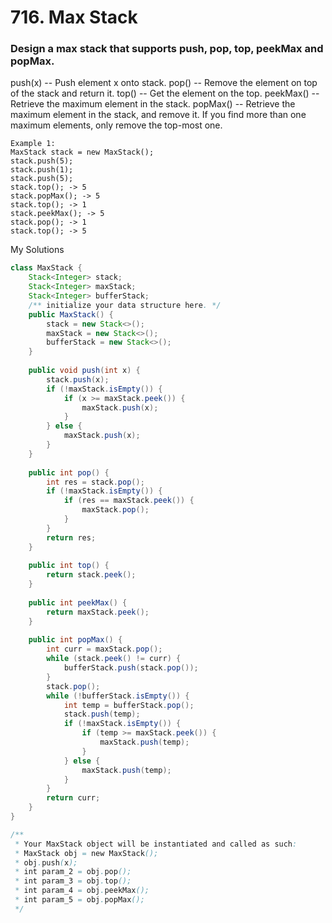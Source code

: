 # 716. Max Stack

### Design a max stack that supports push, pop, top, peekMax and popMax.

push(x) -- Push element x onto stack.
pop() -- Remove the element on top of the stack and return it.
top() -- Get the element on the top.
peekMax() -- Retrieve the maximum element in the stack.
popMax() -- Retrieve the maximum element in the stack, and remove it. If you find more than one maximum elements, only remove the top-most one.

```
Example 1:
MaxStack stack = new MaxStack();
stack.push(5); 
stack.push(1);
stack.push(5);
stack.top(); -> 5
stack.popMax(); -> 5
stack.top(); -> 1
stack.peekMax(); -> 5
stack.pop(); -> 1
stack.top(); -> 5
```


My Solutions
```java
class MaxStack {
    Stack<Integer> stack;
    Stack<Integer> maxStack;
    Stack<Integer> bufferStack;
    /** initialize your data structure here. */
    public MaxStack() {
        stack = new Stack<>();
        maxStack = new Stack<>();
        bufferStack = new Stack<>();
    }
    
    public void push(int x) {
        stack.push(x);
        if (!maxStack.isEmpty()) {
            if (x >= maxStack.peek()) {
                maxStack.push(x);
            }
        } else {
            maxStack.push(x);
        }
    }
    
    public int pop() {
        int res = stack.pop();
        if (!maxStack.isEmpty()) {
            if (res == maxStack.peek()) {
                maxStack.pop();
            }
        }
        return res;
    }
    
    public int top() {
        return stack.peek();
    }
    
    public int peekMax() {
        return maxStack.peek();
    }
    
    public int popMax() {
        int curr = maxStack.pop();
        while (stack.peek() != curr) {
            bufferStack.push(stack.pop());
        }
        stack.pop();
        while (!bufferStack.isEmpty()) {
            int temp = bufferStack.pop();
            stack.push(temp);
            if (!maxStack.isEmpty()) {
                if (temp >= maxStack.peek()) {
                    maxStack.push(temp);
                }
            } else {
                maxStack.push(temp);
            }
        }
        return curr;
    }
}

/**
 * Your MaxStack object will be instantiated and called as such:
 * MaxStack obj = new MaxStack();
 * obj.push(x);
 * int param_2 = obj.pop();
 * int param_3 = obj.top();
 * int param_4 = obj.peekMax();
 * int param_5 = obj.popMax();
 */
```
